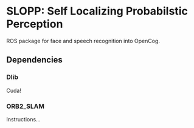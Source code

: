 # SLOPP: Self Localizing Probabilstic Perception

ROS package for face and speech recognition into OpenCog.

## Dependencies
### Dlib
Cuda!
### ORB2_SLAM
Instructions...
